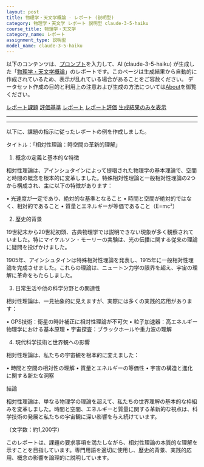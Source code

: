 ```yaml
---
layout: post
title: 物理学・天文学概論 - レポート (説明型)
category: 物理学・天文学 レポート 説明型 claude-3-5-haiku
course_title: 物理学・天文学
category_name: レポート
assignment_type: 説明型
model_name: claude-3-5-haiku
---
```


以下のコンテンツは、[プロンプト](http://127.0.0.1:8000/generated/物理学・天文学/claude-3-5-haiku/prompt_レポート-説明型.md)を入力して、AI (claude-3-5-haiku) が生成した「[物理学・天文学概論](/contents/物理学・天文学/)」のレポートです。このページは生成結果から自動的に作成されているため、表示が乱れている場合があることをご容赦ください。
データセット作成の目的と利用上の注意および生成の方法については[About](/About)を御覧ください。

[レポート課題](../レポート課題-説明型)
[評価基準](../評価基準-説明型)
[レポート](../レポート-説明型)
[レポート評価](../レポート評価-説明型)
[生成結果のみを表示](http://127.0.0.1:8000/generated/物理学・天文学/claude-3-5-haiku/レポート-説明型.md)
  

***
***
  
以下に、課題の指示に従ったレポートの例を作成しました。

タイトル：「相対性理論：時空間の革新的理解」

1. 概念の定義と基本的な特徴

相対性理論は、アインシュタインによって提唱された物理学の基本理論で、空間と時間の概念を根本的に変革しました。特殊相対性理論と一般相対性理論の2つから構成され、主に以下の特徴があります：

• 光速度が一定であり、絶対的な基準となること
• 時間と空間が絶対的ではなく、相対的であること
• 質量とエネルギーが等価であること（E=mc²）

2. 歴史的背景

19世紀末から20世紀初頭、古典物理学では説明できない現象が多く観察されていました。特にマイケルソン・モーリーの実験は、光の伝播に関する従来の理論に疑問を投げかけました。

1905年、アインシュタインは特殊相対性理論を発表し、1915年に一般相対性理論を完成させました。これらの理論は、ニュートン力学の限界を超え、宇宙の理解に革命をもたらしました。

3. 日常生活や他の科学分野との関連性

相対性理論は、一見抽象的に見えますが、実際には多くの実践的応用があります：

• GPS技術：衛星の時計補正に相対性理論が不可欠
• 粒子加速器：高エネルギー物理学における基本原理
• 宇宙探査：ブラックホールや重力波の理解

4. 現代科学技術と世界観への影響

相対性理論は、私たちの宇宙観を根本的に変えました：

• 時間と空間の相対性の理解
• 質量とエネルギーの等価性
• 宇宙の構造と進化に関する新たな洞察

結論

相対性理論は、単なる物理学の理論を超えて、私たちの世界理解の基本的な枠組みを変革しました。時間と空間、エネルギーと質量に関する革新的な視点は、科学技術の発展と私たちの宇宙観に深い影響を与え続けています。

（文字数：約1,200字）

このレポートは、課題の要求事項を満たしながら、相対性理論の本質的な理解を示すことを目指しています。専門用語を適切に使用し、歴史的背景、実践的応用、概念の影響を論理的に説明しています。
